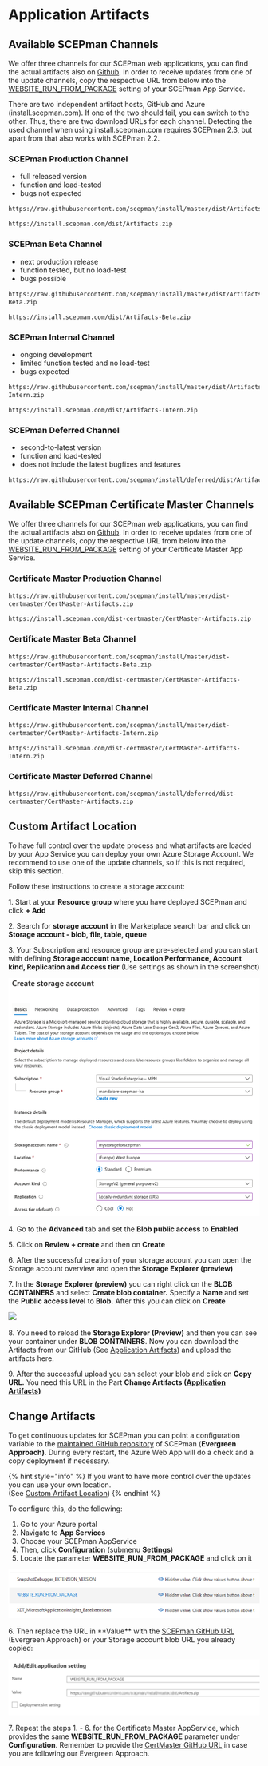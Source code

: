 # Application Artifacts

## Available SCEPman Channels

We offer three channels for our SCEPman web applications, you can find the actual artifacts also on [Github](https://github.com/scepman/install/tree/master/dist). In order to receive updates from one of the update channels, copy the respective URL from below into the [WEBSITE\_RUN\_FROM\_PACKAGE](../scepman-configuration/optional/application-settings/basics.md#website\_run\_from\_package) setting of your SCEPman App Service.

There are two independent artifact hosts, GitHub and Azure (install.scepman.com). If one of the two should fail, you can switch to the other. Thus, there are two download URLs for each channel. Detecting the used channel when using install.scepman.com requires SCEPman 2.3, but apart from that also works with SCEPman 2.2.

### SCEPman Production Channel

* full released version
* function and load-tested
* bugs not expected

```
https://raw.githubusercontent.com/scepman/install/master/dist/Artifacts.zip
```

```
https://install.scepman.com/dist/Artifacts.zip
```

### SCEPman Beta Channel

* next production release
* function tested, but no load-test
* bugs possible

```
https://raw.githubusercontent.com/scepman/install/master/dist/Artifacts-Beta.zip
```

```
https://install.scepman.com/dist/Artifacts-Beta.zip
```

### SCEPman Internal Channel

* ongoing development
* limited function tested and no load-test
* bugs expected

```
https://raw.githubusercontent.com/scepman/install/master/dist/Artifacts-Intern.zip
```

```
https://install.scepman.com/dist/Artifacts-Intern.zip
```

### SCEPman Deferred Channel

* second-to-latest version
* function and load-tested
* does not include the latest bugfixes and features

```
https://raw.githubusercontent.com/scepman/install/deferred/dist/Artifacts.zip
```

## Available SCEPman Certificate Master Channels

We offer three channels for our SCEPman web applications, you can find the actual artifacts also on [Github](https://github.com/scepman/install/tree/master/dist-certmaster). In order to receive updates from one of the update channels, copy the respective URL from below into the [WEBSITE\_RUN\_FROM\_PACKAGE](../certmaster-configuration/application-settings/basics.md#website\_run\_from\_package) setting of your Certificate Master App Service.

### Certificate Master Production Channel

```
https://raw.githubusercontent.com/scepman/install/master/dist-certmaster/CertMaster-Artifacts.zip
```

```
https://install.scepman.com/dist-certmaster/CertMaster-Artifacts.zip
```

### Certificate Master Beta Channel

```
https://raw.githubusercontent.com/scepman/install/master/dist-certmaster/CertMaster-Artifacts-Beta.zip
```

```
https://install.scepman.com/dist-certmaster/CertMaster-Artifacts-Beta.zip
```

### Certificate Master Internal Channel

```
https://raw.githubusercontent.com/scepman/install/master/dist-certmaster/CertMaster-Artifacts-Intern.zip
```

```
https://install.scepman.com/dist-certmaster/CertMaster-Artifacts-Intern.zip
```

### Certificate Master Deferred Channel

```
https://raw.githubusercontent.com/scepman/install/deferred/dist-certmaster/CertMaster-Artifacts.zip
```

## Custom Artifact Location

To have full control over the update process and what artifacts are loaded by your App Service you can deploy your own Azure Storage Account. We recommend to use one of the update channels, so if this is not required, skip this section.

Follow these instructions to create a storage account:

1\. Start at your **Resource group** where you have deployed SCEPman and click **+ Add**

2\. Search for **storage account** in the Marketplace search bar and click on **Storage account - blob, file, table, queue**

3\. Your Subscription and resource group are pre-selected and you can start with defining **Storage account name, Location Performance, Account kind, Replication and Access tier** (Use settings as shown in the screenshot)

![](../../.gitbook/assets/image.png)

4\. Go to the **Advanced** tab and set the **Blob public access** to **Enabled**

5\. Click on **Review + create** and then on **Create**

6\. After the successful creation of your storage account you can open the Storage account overview and open the **Storage Explorer (preview)**

7\. In the **Storage Explorer (preview)** you can right click on the **BLOB CONTAINERS** and select **Create blob container.** Specify a **Name** and set the **Public access level** to **Blob.** After this you can click on **Create**

![](../.gitbook/assets/screenshot-2020-07-09-at-17.20.42.png)

8\. You need to reload the **Storage Explorer (Preview)** and then you can see your container under **BLOB CONTAINERS**. Now you can download the Artifacts from our GitHub (See [Application Artifacts](application-artifacts.md#available-channels)) and upload the artifacts here.

9\. After the successful upload you can select your blob and click on **Copy URL.** You need this URL in the Part **Change Artifacts (**[**Application Artifacts**](application-artifacts.md#change-artifacts)**)**

## Change Artifacts

To get continuous updates for SCEPman you can point a configuration variable to the [maintained GitHub repository](https://github.com/scepman/install) of SCEPman (**Evergreen Approach)**. During every restart, the Azure Web App will do a check and a copy deployment if necessary.

{% hint style="info" %}
If you want to have more control over the updates you can use your own location.\
(See [Custom Artifact Location](application-artifacts.md#custom-artifact-location))
{% endhint %}

To configure this, do the following:

1. Go to your Azure portal
2. Navigate to **App Services**
3. Choose your SCEPman AppService
4. Then, click **Configuration** (submenu **Settings**)
5. Locate the parameter **WEBSITE\_RUN\_FROM\_PACKAGE** and click on it

![](<../../.gitbook/assets/scepman-optional2 (1) (10).png>)

6\. Then replace the URL in \*\*Value\*\* with the [SCEPman GitHub URL](application-artifacts.md#available-scepman-channels) (Evergreen Approach) or your Storage account blob URL you already copied:

![](<../.gitbook/assets/2021-10-08 16-40-54-Scepman02testServiceName - Microsoft Azure and 10 more pages - C4A8 EHamed - Mic (1).png>)

7\. Repeat the steps 1. - 6. for the Certificate Master AppService, which provides the same **WEBSITE\_RUN\_FROM\_PACKAGE** parameter under **Configuration**. Remember to provide the [CertMaster GitHub URL](application-artifacts.md#available-certificate-master-channels) in case you are following our Evergreen Approach.
